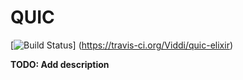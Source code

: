 # QUIC

[![Build Status](https://travis-ci.org/Viddi/quic-elixir.svg?branch=master)]
(https://travis-ci.org/Viddi/quic-elixir)

**TODO: Add description**

